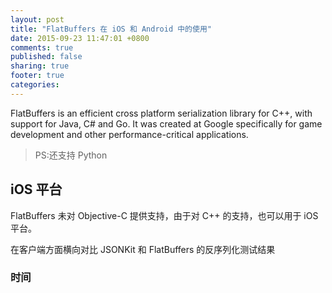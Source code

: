 ```yaml
---
layout: post
title: "FlatBuffers 在 iOS 和 Android 中的使用"
date: 2015-09-23 11:47:01 +0800
comments: true
published: false
sharing: true
footer: true
categories:
---
```


FlatBuffers is an efficient cross platform serialization library for C++, with support for Java, C# and Go. It was created at Google specifically for game development and other performance-critical applications.

> PS:还支持 Python

## iOS 平台
FlatBuffers 未对 Objective-C 提供支持，由于对 C++ 的支持，也可以用于 iOS 平台。

在客户端方面横向对比 JSONKit 和 FlatBuffers 的反序列化测试结果

### 时间
